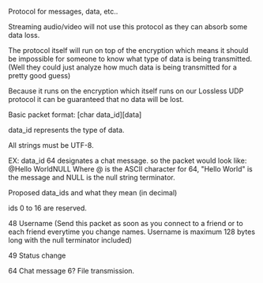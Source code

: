 Protocol for messages, data, etc..

Streaming audio/video will not use this protocol as they can absorb some data loss.

The protocol itself will run on top of the encryption which means it should be
impossible for someone to know what type of data is being transmitted.(Well they
could just analyze how much data is being transmitted for a pretty good guess)

Because it runs on the encryption which itself runs on our Lossless UDP protocol
it can be guaranteed that no data will be lost.

Basic packet format:
[char data_id][data]

data_id represents the type of data.

All strings must be UTF-8.

EX: data_id 64 designates a chat message. so the packet would look like: @Hello WorldNULL
Where @ is the ASCII character for 64, "Hello World" is the message and NULL is the null string terminator.

Proposed data_ids and what they mean (in decimal)

ids 0 to 16 are reserved.

48 Username (Send this packet as soon as you connect to a friend or to each friend everytime you change names.
              Username is maximum 128 bytes long with the null terminator included)

49 Status change

64 Chat message
6? File transmission.

